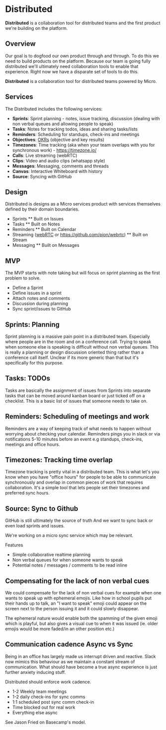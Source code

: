 # Distributed

**Distributed** is a collaboration tool for distributed teams and the first product we're building on the platform.

## Overview

Our goal is to dogfood our own product through and through. To do this we need to build products on the 
platform. Because our team is going fully distributed we'll ultimately need collaboration tools to enable 
that experience. Right now we have a disparate set of tools to do this. 

**Distributed** is a collaboration tool for distributed teams powered by Micro.

## Services

The Distributed includes the following services:

- **Sprints**: Sprint planning - notes, issue tracking, discussion (dealing with non verbal queues and allowing people to speak)
- **Tasks**: Notes for tracking todos, ideas and sharing tasks/lists
- **Reminders**: Scheduling for standups, check-ins and meetings
- **Objectives**: [OKRs](https://en.wikipedia.org/wiki/OKR) (objective and key results)
- **Timezones**: Time tracking (aka when your team overlaps with you for synchronous work) - https://timezone.io/
- **Calls**: Live streaming (webRTC)
- **Clips**: Video and audio clips (whatsapp style)
- **Messages**: Messaging, comments and threads
- **Canvas**: Interactive Whiteboard with history
- **Source**: Syncing with GitHub

## Design

Distributed is designs as a Micro services product with services themselves defined by their domain boundaries.

- Sprints
  ** Built on Issues
- Tasks
  ** Built on Notes
- Reminders
  ** Built on Calendar
- Streaming ([webRTC](https://webrtc.org/) or https://github.com/pion/webrtc)
  ** Built on Stream
- Messaging
  ** Built on Messages

## MVP

The MVP starts with note taking but will focus on sprint planning as the first problem to solve.

- Define a Sprint
- Define issues in a sprint
- Attach notes and comments
- Discussion during planning
- Sync sprint/issues to GitHub

## Sprints: Planning

Sprint planning is a massive pain point in a distributed team. Especially where people are in the room and on a conference call. 
Trying to speak when someone else is speaking is difficult without non verbal queues. This is really a planning or 
design discussion oriented thing rather than a conference call itself. Unclear if its more generic than that but it's 
specifically for this purpose.

## Tasks: TODOs

Tasks are basically the assignment of issues from Sprints into separate tasks that can be moved around kanban board or 
just ticked off on a checklist. This is a basic list of issues that someone needs to take on.

## Reminders: Scheduling of meetings and work

Reminders are a way of keeping track of what needs to happen without worrying about checking your calendar. Reminders 
pings you in slack or via notifications 5-10 minutes before an event e.g standups, check-ins, meetings and office hours.

## Timezones: Tracking time overlap

Timezone tracking is pretty vital in a distributed team. This is what let's you know when you have "office hours" for people 
to be able to communicate synchronously and overlap in common pieces of work that requires collaboration. It's a simple 
tool that lets people set their timezones and preferred sync hours.

## Source: Sync to Github

GitHub is still ultimately the source of truth 
And we want to sync back or even load sprints and issues.

We're working on a micro sync service which may be relevant. 

Features

- Simple collaborative realtime planning
- Non verbal queues for when someone wants to speak
- Potential notes / messages / comments to be read inline

## Compensating for the lack of non verbal cues

We could compensate for the lack of non verbal cues for example when one wants to speak up with ephemeral emojis.
Like how in school pupils put their hands up to talk, an "I want to speak" emoji could appear on the screen next 
to the person issuing it and it could slowly disappear.

The ephemeral nature would enable both the spamming of the given emoji which is playful, but also gives a visual 
cue to when it was issued (ie. older emojis would be more faded/in an other position etc.)

## Communication cadence Async vs Sync

Being in an office has largely made us interrupt driven and reactive. Slack now mimics this behaviour as we 
maintain a constant stream of communication. What should have become a true async experience is just further 
anxiety inducing stuff.

Distributed should enforce work cadence.

- 1-2 Weekly team meetings
- 1-2 daily check-ins for sync comms
- 1:1 scheduled post sync comm check-in
- Time blocked out for real work
- Everything else async

See Jason Fried on Basecamp's model.
